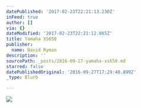 ```yaml
---
datePublished: '2017-02-23T22:21:13.230Z'
inFeed: true
author: []
via: {}
dateModified: '2017-02-23T22:21:12.865Z'
title: Yamaha XS650
publisher:
  name: David Ryman
description: ''
sourcePath: _posts/2016-09-27-yamaha-xs650.md
starred: false
datePublishedOriginal: '2016-09-27T17:29:40.899Z'
_type: Blurb

---
```

![](https://the-grid-user-content.s3-us-west-2.amazonaws.com/6693c171-6aa5-48cb-93a0-b1dde76fcc74.jpg)